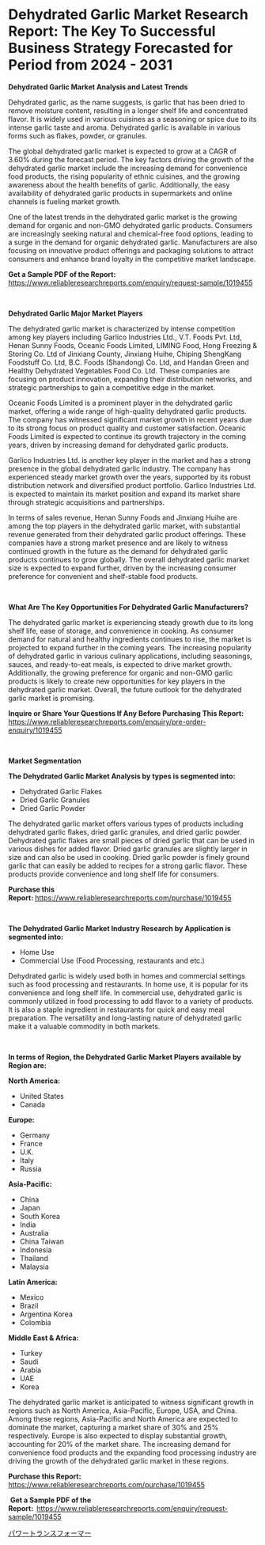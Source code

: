 <p><h1>Dehydrated Garlic Market Research Report: The Key To Successful Business Strategy Forecasted for Period from 2024 - 2031</h1></p><p><strong>Dehydrated Garlic Market Analysis and Latest Trends</strong></p>
<p><p>Dehydrated garlic, as the name suggests, is garlic that has been dried to remove moisture content, resulting in a longer shelf life and concentrated flavor. It is widely used in various cuisines as a seasoning or spice due to its intense garlic taste and aroma. Dehydrated garlic is available in various forms such as flakes, powder, or granules.</p><p>The global dehydrated garlic market is expected to grow at a CAGR of 3.60% during the forecast period. The key factors driving the growth of the dehydrated garlic market include the increasing demand for convenience food products, the rising popularity of ethnic cuisines, and the growing awareness about the health benefits of garlic. Additionally, the easy availability of dehydrated garlic products in supermarkets and online channels is fueling market growth.</p><p>One of the latest trends in the dehydrated garlic market is the growing demand for organic and non-GMO dehydrated garlic products. Consumers are increasingly seeking natural and chemical-free food options, leading to a surge in the demand for organic dehydrated garlic. Manufacturers are also focusing on innovative product offerings and packaging solutions to attract consumers and enhance brand loyalty in the competitive market landscape.</p></p>
<p><strong>Get a Sample PDF of the Report:&nbsp;</strong> <a href="https://www.reliableresearchreports.com/enquiry/request-sample/1019455">https://www.reliableresearchreports.com/enquiry/request-sample/1019455</a></p>
<p>&nbsp;</p>
<p><strong>Dehydrated Garlic Major Market Players</strong></p>
<p><p>The dehydrated garlic market is characterized by intense competition among key players including Garlico Industries Ltd., V.T. Foods Pvt. Ltd, Henan Sunny Foods, Oceanic Foods Limited, LIMING Food, Hong Freezing & Storing Co. Ltd of Jinxiang County, Jinxiang Huihe, Chiping ShengKang Foodstuff Co. Ltd, B.C. Foods (Shandong) Co. Ltd, and Handan Green and Healthy Dehydrated Vegetables Food Co. Ltd. These companies are focusing on product innovation, expanding their distribution networks, and strategic partnerships to gain a competitive edge in the market.</p><p>Oceanic Foods Limited is a prominent player in the dehydrated garlic market, offering a wide range of high-quality dehydrated garlic products. The company has witnessed significant market growth in recent years due to its strong focus on product quality and customer satisfaction. Oceanic Foods Limited is expected to continue its growth trajectory in the coming years, driven by increasing demand for dehydrated garlic products.</p><p>Garlico Industries Ltd. is another key player in the market and has a strong presence in the global dehydrated garlic industry. The company has experienced steady market growth over the years, supported by its robust distribution network and diversified product portfolio. Garlico Industries Ltd. is expected to maintain its market position and expand its market share through strategic acquisitions and partnerships.</p><p>In terms of sales revenue, Henan Sunny Foods and Jinxiang Huihe are among the top players in the dehydrated garlic market, with substantial revenue generated from their dehydrated garlic product offerings. These companies have a strong market presence and are likely to witness continued growth in the future as the demand for dehydrated garlic products continues to grow globally. The overall dehydrated garlic market size is expected to expand further, driven by the increasing consumer preference for convenient and shelf-stable food products.</p></p>
<p>&nbsp;</p>
<p><strong>What Are The Key Opportunities For Dehydrated Garlic Manufacturers?</strong></p>
<p><p>The dehydrated garlic market is experiencing steady growth due to its long shelf life, ease of storage, and convenience in cooking. As consumer demand for natural and healthy ingredients continues to rise, the market is projected to expand further in the coming years. The increasing popularity of dehydrated garlic in various culinary applications, including seasonings, sauces, and ready-to-eat meals, is expected to drive market growth. Additionally, the growing preference for organic and non-GMO garlic products is likely to create new opportunities for key players in the dehydrated garlic market. Overall, the future outlook for the dehydrated garlic market is promising.</p></p>
<p><strong>Inquire or Share Your Questions If Any Before Purchasing This Report:</strong> <a href="https://www.reliableresearchreports.com/enquiry/pre-order-enquiry/1019455">https://www.reliableresearchreports.com/enquiry/pre-order-enquiry/1019455</a></p>
<p>&nbsp;</p>
<p><strong>Market Segmentation</strong></p>
<p><strong>The Dehydrated Garlic Market Analysis by types is segmented into:</strong></p>
<p><ul><li>Dehydrated Garlic Flakes</li><li>Dried Garlic Granules</li><li>Dried Garlic Powder</li></ul></p>
<p><p>The dehydrated garlic market offers various types of products including dehydrated garlic flakes, dried garlic granules, and dried garlic powder. Dehydrated garlic flakes are small pieces of dried garlic that can be used in various dishes for added flavor. Dried garlic granules are slightly larger in size and can also be used in cooking. Dried garlic powder is finely ground garlic that can easily be added to recipes for a strong garlic flavor. These products provide convenience and long shelf life for consumers.</p></p>
<p><strong>Purchase this Report:&nbsp;</strong><a href="https://www.reliableresearchreports.com/purchase/1019455">https://www.reliableresearchreports.com/purchase/1019455</a></p>
<p>&nbsp;</p>
<p><strong>The Dehydrated Garlic Market Industry Research by Application is segmented into:</strong></p>
<p><ul><li>Home Use</li><li>Commercial Use (Food Processing, restaurants and etc.)</li></ul></p>
<p><p>Dehydrated garlic is widely used both in homes and commercial settings such as food processing and restaurants. In home use, it is popular for its convenience and long shelf life. In commercial use, dehydrated garlic is commonly utilized in food processing to add flavor to a variety of products. It is also a staple ingredient in restaurants for quick and easy meal preparation. The versatility and long-lasting nature of dehydrated garlic make it a valuable commodity in both markets.</p></p>
<p>&nbsp;</p>
<p><strong>In terms of Region, the Dehydrated Garlic Market Players available by Region are:</strong></p>
<p>
    <p> <strong> North America: </strong>
        <ul>
            <li>United States</li>
            <li>Canada</li>
        </ul>
        </p> 
    <p> <strong> Europe: </strong>
        <ul>
            <li>Germany</li>
            <li>France</li>
            <li>U.K.</li>
            <li>Italy</li>
            <li>Russia</li>
        </ul>
        </p> 
    <p> <strong> Asia-Pacific: </strong>
        <ul>
            <li>China</li>
            <li>Japan</li>
            <li>South Korea</li>
            <li>India</li>
            <li>Australia</li>
            <li>China Taiwan</li>
            <li>Indonesia</li>
            <li>Thailand</li>
            <li>Malaysia</li>
        </ul>
        </p> 
    <p> <strong> Latin America: </strong>
        <ul>
            <li>Mexico</li>
            <li>Brazil</li>
            <li>Argentina Korea</li>
            <li>Colombia</li>
        </ul>
        </p> 
    <p> <strong> Middle East & Africa: </strong>
        <ul>
            <li>Turkey</li>
            <li>Saudi</li>
            <li>Arabia</li>
            <li>UAE</li>
            <li>Korea</li>
        </ul>
    </p>
    </p>
<p><p>The dehydrated garlic market is anticipated to witness significant growth in regions such as North America, Asia-Pacific, Europe, USA, and China. Among these regions, Asia-Pacific and North America are expected to dominate the market, capturing a market share of 30% and 25% respectively. Europe is also expected to display substantial growth, accounting for 20% of the market share. The increasing demand for convenience food products and the expanding food processing industry are driving the growth of the dehydrated garlic market in these regions.</p></p>
<p><strong>Purchase this Report: </strong><a href="https://www.reliableresearchreports.com/purchase/1019455">https://www.reliableresearchreports.com/purchase/1019455</a></p>
<p>&nbsp;<strong>Get a Sample PDF of the Report:&nbsp;&nbsp;</strong><a href="https://www.reliableresearchreports.com/enquiry/request-sample/1019455">https://www.reliableresearchreports.com/enquiry/request-sample/1019455</a></p>
<p><strong></strong></p>
<p><p><a href="https://github.com/SarahFahey88/Market-Research-Report-List-1/blob/main/371512517290.md">パワートランスフォーマー</a></p></p>